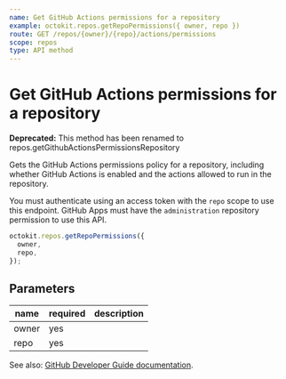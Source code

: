 ```yaml
---
name: Get GitHub Actions permissions for a repository
example: octokit.repos.getRepoPermissions({ owner, repo })
route: GET /repos/{owner}/{repo}/actions/permissions
scope: repos
type: API method
---
```


# Get GitHub Actions permissions for a repository

**Deprecated:** This method has been renamed to repos.getGithubActionsPermissionsRepository

Gets the GitHub Actions permissions policy for a repository, including whether GitHub Actions is enabled and the actions allowed to run in the repository.

You must authenticate using an access token with the `repo` scope to use this
endpoint. GitHub Apps must have the `administration` repository permission to use this API.

```js
octokit.repos.getRepoPermissions({
  owner,
  repo,
});
```

## Parameters

<table>
  <thead>
    <tr>
      <th>name</th>
      <th>required</th>
      <th>description</th>
    </tr>
  </thead>
  <tbody>
    <tr><td>owner</td><td>yes</td><td>

</td></tr>
<tr><td>repo</td><td>yes</td><td>

</td></tr>
  </tbody>
</table>

See also: [GitHub Developer Guide documentation](https://docs.github.com/rest/reference/actions#get-github-actions-permissions-for-a-repository).
